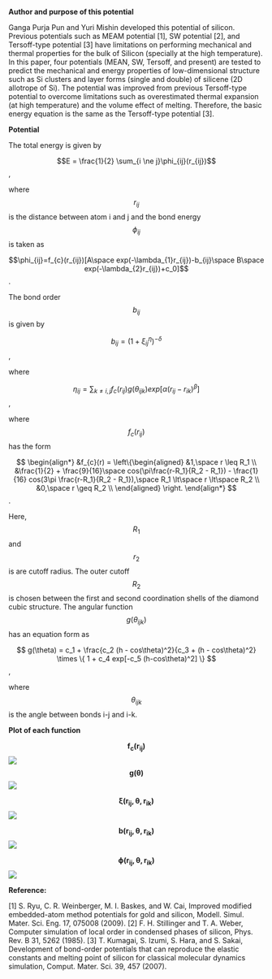**Author and purpose of this potential**

Ganga Purja Pun and Yuri Mishin developed this potential of silicon. Previous potentials such as MEAM potential [1], SW potential [2], and Tersoff-type potential [3] have limitations on performing mechanical and thermal properties for the bulk of Silicon (specially at the high temperature). In this paper, four potentials (MEAN, SW, Tersoff, and present) are tested to predict the mechanical and energy properties of low-dimensional structure such as Si clusters and layer forms (single and double) of silicene (2D allotrope of Si). The potential was improved from previous Tersoff-type potential to overcome limitations such as overestimated thermal expansion (at high temperature) and the volume effect of melting. Therefore, the basic energy equation is the same as the Tersoff-type potential [3]. 

**Potential**

The total energy is given by 

$$E = \frac{1}{2} \sum_{i \ne j}\phi_{ij}(r_{ij})$$,

where $$r_{ij}$$ is the distance between atom i and j and the bond energy $$\phi_{ij}$$ is taken as

$$\phi_{ij}=f_{c}(r_{ij})[A\space exp(-\lambda_{1}r_{ij})-b_{ij}\space B\space exp(-\lambda_{2}r_{ij})+c_0]$$.

The bond order $$b_{ij}$$ is given by 

$$b_{ij} = (1+\xi_{ij}^\eta)^{-\delta}$$,

where 

$$\eta_{ij} = \sum_{k\ne i,j}f_{c}(r_{ij})g(\theta_{ijk})exp[\alpha(r_{ij}-r_{ik})^\beta]$$,

where $$f_{c} (r_{ij})$$ has the form

$$
\begin{align*}
&f_{c}(r) = \left\{\begin{aligned}
&1,\space r \leq  R_1 \\
&\frac{1}{2} + \frac{9}{16}\space cos(\pi\frac{r-R_1}{R_2 - R_1}) - \frac{1}{16} cos(3\pi \frac{r-R_1}{R_2 - R_1}),\space R_1 \lt\space r \lt\space R_2  \\
&0,\space r \geq R_2 \\
\end{aligned}
\right.
\end{align*}
$$.

Here, $$R_1$$and $$r_2$$ is are cutoff radius. The outer cutoff  $$R_2$$  is chosen between the first and second coordination shells of the diamond cubic structure. The angular function $$g(\theta_{ijk})$$ has an equation form as

$$
g(\theta) = c_1 + \frac{c_2 (h - cos\theta)^2}{c_3 + (h - cos\theta)^2} \times \{ 1 + c_4 exp[-c_5 (h-cos\theta)^2] \} 
$$,

where $$\theta_{ijk}$$ is the angle between bonds i-j and i-k.

**Plot of each function**

$$\boldsymbol{f_c(r_{ij})}$$
![](/wimage/MD_184422512875_000/MKChoi/plot_of_fc)
$$\boldsymbol{g(\theta)}$$
![](/wimage/MD_184422512875_000/MKChoi/plot_of_g)

$$\boldsymbol{\xi(r_{ij},\theta,r_{ik})}$$
![](/wimage/MD_184422512875_000/MKChoi/plot_of_xi)

$$\boldsymbol{b(r_{ij},\theta,r_{ik})}$$
![](/wimage/MD_184422512875_000/MKChoi/plot_of_xi)

$$\boldsymbol{\phi(r_{ij},\theta,r_{ik})}$$
![](/wimage/MD_184422512875_000/MKChoi/plot_of_E)

**Reference:**

[1] S. Ryu, C. R. Weinberger, M. I. Baskes, and W. Cai, Improved modified embedded-atom method potentials for gold and silicon, Modell. Simul. Mater. Sci. Eng. 17, 075008 (2009).
[2] F. H. Stillinger and T. A. Weber, Computer simulation of local order in condensed phases of silicon, Phys. Rev. B 31, 5262 (1985).
[3] T. Kumagai, S. Izumi, S. Hara, and S. Sakai, Development of bond-order potentials that can reproduce the elastic constants and melting point of silicon for classical molecular dynamics simulation, Comput. Mater. Sci. 39, 457 (2007).



